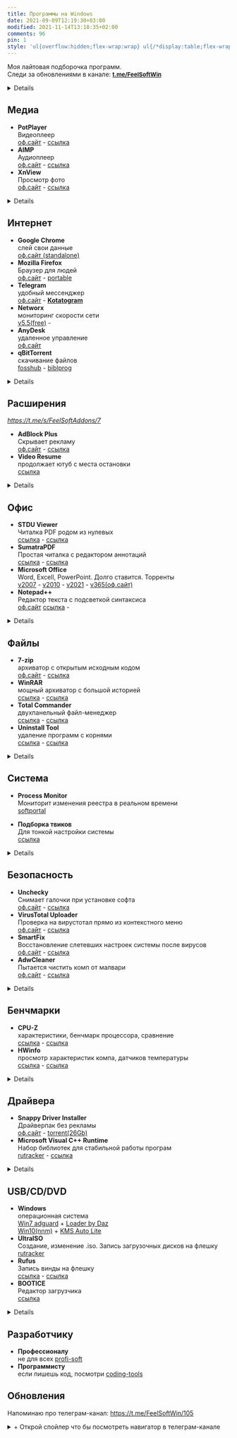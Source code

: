 ```yaml
---
title: Программы на Windows
date: 2021-09-09T12:19:30+03:00
modified: 2021-11-14T13:18:35+02:00
comments: 96
pin: 1
style: 'ul{overflow:hidden;flex-wrap:wrap} ul{/*display:table;flex-wrap:wrap*/;display:flex;flex-flow:row wrap;padding:0} ul li{text-align:center;float:left;box-sizing:border-box;width:calc(50% - 8px);padding:7px 10px;background:#eee;margin:4px;list-style-type:none;min-height:50px;/*height:5em;*/padding-left:15px;padding-right:15px;border-radius:10px}'
---
```


Моя лайтовая подборочка программ.  
Следи за обновлениями в канале: <a style="font-size: 13px;" href="https://t.me/s/FeelSoftWin/105">
<strong>t.me/FeelSoftWin</strong></a>

<details markdown="1">
- toc
{:toc}
</details>


## Медиа
- **PotPlayer**<br>Видеоплеер<br>
  [оф.сайт](https://potplayer.ru/download/) -
  [ссылка](#)
- **AIMP**<br>Аудиоплеер<br>
  [оф.сайт](http://www.aimp.ru/?do=download&os=windows) -
  [ссылка](#)
- **XnView**<br>Просмотр фото<br>
  [оф.сайт](https://www.xnview.com/en/xnviewmp/#downloads) -
  [ссылка](#)
<details markdown="1">
- **Paint.Net**<br>Редактор фото<br>
  [оф.сайт](https://paintnet.ru/download/) -
  [ссылка](#)
- **Bandicam**<br>Запись экрана<br>
  [v5.3.3(rt)](https://rutracker.org/forum/viewtopic.php?t=5001428) -
  [ссылка](#)
- **Audacity**<br>Запись звука<br>
  [оф.сайт](https://www.audacityteam.org/download/) -
  [ссылка](#)
</details>

## Интернет
+ **Google Chrome**<br>слей свои данные<br>
  [оф.сайт (standalone)](http://google.com/intl/ru/chrome/?standalone=1)
+ **Mozilla Firefox**<br>Браузер для людей<br>
  [оф.сайт](https://www.mozilla.org/ru/firefox/all/) -
  [portable](https://portableapps.com/apps/internet/firefox_portable#:~:text=Russian)
+ **Telegram**<br>удобный мессенджер<br>
  [оф.сайт](https://desktop.telegram.org/) - 
  [**Kotatogram**](https://kotatogram.github.io/ru/download/#beta)
+ **Networx**<br>мониторинг скорости сети<br>
  [v5.5(free)](http://biblprog.org.ua/ru/networx/download) -
+ **AnyDesk**<br>удаленное управление<br>
  [оф.сайт](http://anydesk.com/ru/downloads)
+ **qBitTorrent**<br>скачивание файлов<br>
  [fosshub](http://fosshub.com/qBittorrent.html#:~:text=x64) -
  [biblprog](http://biblprog.org.ua/ru/qbittorrent/download)
<details markdown="1">
пока что тут пусто
</details>

## Расширения
*<https://t.me/s/FeelSoftAddons/7>*
- **AdBlock Plus**<br>Скрывает рекламу<br>
  [оф.сайт](https://adblockplus.org/ru/) -
  [ссылка](#)
- **Video Resume**<br>продолжает ютуб с места остановки<br>
  [ссылка](#)
<details markdown="1">
- **Yandex Acces**<br>доступ к вк, ок и афк.<br>
  [ссылка](#)
- **Переводчик SailorMax**<br>удобный, универсальный<br>
  [ссылка](#)
- **Darkreader**<br>затемняет страницы<br>
  [ссылка](#)
- **Sponsor Block**<br>вырезает нативную реклам в ютубе<br>
  [ссылка](#)
</details>

## Офис
- **STDU Viewer**<br>Читалка PDF родом из нулевых<br>
  [ссылка](#) -
  [ссылка](#)
- **SumatraPDF**<br>Простая читалка с редактором аннотаций<br>
  [ссылка](#) -
  [ссылка](#)
- **Microsoft Office**<br>Word, Excell, PowerPoint. Долго ставится. Торренты<br>
  [v2007](http://nnmclub.to/forum/viewtopic.php?t=1282841) -
  [v2010](http://nnmclub.to/forum/viewtopic.php?t=1376069) -
  [v2021](https://rutracker.org/forum/viewtopic.php?t=6087671) -
  [v365(оф.сайт)](https://www.office.com/?auth=2)
- **Notepad++**<br>Редактор текста с подсветкой синтаксиса<br>
  [оф.сайт](https://notepad-plus-plus.org/downloads/)
  [ссылка](#) - 
<details markdown="1">
- Notable
- Obsidian
- Notion
</details>


## Файлы
- **7-zip**<br>архиватор с открытым исходным кодом<br>
  [оф.сайт](https://www.7-zip.org/download.html) -
  [ссылка](#)
- **WinRAR**<br>мощный архиватор с большой историей<br>
  [ссылка](#) -
  [ссылка](#)
- **Total Commander**<br>двухпанельный файл-менеджер<br>
  [ссылка](#) -
  [ссылка](#)
- **Uninstall Tool**<br>удаление программ с корнями<br>
  [ссылка](#) -
  [ссылка](#)
<details markdown="1">
- **WizTree**<br>анализ места на диске<br>
  [ссылка](#) -
  [ссылка](#)
- **Duplicate File Detector**<br>поиск дубликатов файлов<br>
  [ссылка](#)
- WinDirStat
</details>

## Система
- **Process Monitor**<br>Мониторит изменения реестра в реальном времени<br>
  [softportal](https://www.softportal.com/get-17885-process-monitor.html)
+ **Подборка твиков**<br>Для тонкой настройки системы<br>
  [ссылка](#)
<details markdown="1">
- **CrystalDiskMark**<br>Проверка скорости накопителя<br>
  [ссылка](#) -
  [ссылка](#)
- **Victoria**<br>Проверка диска на битые сектора<br>
  [оф.сайт](https://hdd.by/victoria/#:~:text=Download%20the%20latest%20version) -
  [v5.36](#)
- **Acronis**<br>Переразбивка и клонирование диска<br>
  [ссылка](#)
</details>


## Безопасность 
- **Unchecky**<br>Снимает галочки при установке софта<br>
  [оф.сайт](https://unchecky.com/) -
  [ссылка](#)
- **VirusTotal Uploader**<br>Проверка на вирустотал прямо из контекстного меню<br>
  [оф.сайт](http://virustotal.com/ru/documentation/desktop-applications/windows-uploader) - 
  [ссылка](#)
- **SmartFix**<br>Восстановление слетевших настроек системы после вирусов<br>
  [оф.сайт](https://smartfix.pro/) -
  [ссылка](#)
- **AdwCleaner**<br>Пытается чистить комп от малвари<br>
  [оф.сайт](https://ru.malwarebytes.com/adwcleaner/) -
  [ссылка](#)
<details markdown="1">
- **Cureit**<br>Бесплатный одноразовой антивирус<br>
  [ссылка](#)
  [ссылка](#)
</details>

## Бенчмарки
- **CPU-Z**<br>характеристики, бенчмарк процессора, сравнение<br>
  [ссылка](#) -
  [ссылка](#)
- **HWinfo**<br>просмотр характеристик компа, датчиков температуры<br>
  [ссылка](#) -
  [ссылка](#)
<details markdown="1">
- **AIDA64**<br>просмотр характеристик компа. платкая<br>
  [ссылка](#) -
  [ссылка](#)
- **Furmark**<br>нагружает видуху по полной для проверки стабильности<br>
  [ссылка](#) -
  [ссылка](#)
</details>

## Драйвера
+ **Snappy Driver Installer**<br>Драйверпак без рекламы<br>
  [оф.сайт](https://sdi-tool.org/download/) -
  [torrent(26Gb)](https://sdi-tool.org/SDI_Update.torrent)
+ **Microsoft Visual C++ Runtime**<br>Набор библиотек для стабильной работы програм<br>
  [rutracker](https://rutracker.org/forum/viewtopic.php?t=5953213) -
  [ссылка](#)
<details markdown="1">
+ **DirectX**<br>Для работы игр и графических приложений<br>
  [ссылка](#) -
  [ссылка](#)
+ **NetFramework**<br>Либы для некоторых прог<br>
  [ссылка](#) -
  [ссылка](#)
+ **RuntimePack**<br>Дополнительные либы к предыдущему<br>
  [ссылка](#) -
  [ссылка](#)
</details>

## USB/CD/DVD
- **Windows**<br>операционная система<br>
  [Win7 adguard](https://rutracker.org/forum/tracker.php?f=2153&o=1&s=2&sd=1&nm=+Windows+7+adguard) +
  [Loader by Daz](https://nnmclub.to/forum/tracker.php?nm=Windows+Loader+Daz)
  <br>
  [Win10(nnm)](http://nnmclub.to/forum/tracker.php?f=504&nm=windows) +
  [KMS Auto Lite](http://nnmclub.to/forum/tracker.php?nm=KMSAuto) 
- **UltraISO**<br>Cоздание, изменение .iso. Запись загрузочных дисков на флешку  
  [rutracker](http://rutracker.org/forum/tracker.php?nm=ultraiso)
- **Rufus**<br>Запись винды на флешку  
  [ссылка](#) -
  [ссылка](#)
- **BOOTICE**<br>Редактор загрузчика  
  [ссылка](#)
<details markdown="1">
- **WinNTSetup**<br>Установка новой винды без заходов в биос  
  [v4.2sfx](https://t.me/s/FeelSoftWin/238) - 
  [оф.сайт(без либ)](http://wntsetup.ru/)
- **Easy BCD**<br>Редактор загрузчика с красивым GUI    
  [v4.2](https://tlgur.com/d/4rqo5v7g)
</details>


## Разработчику
- **Профессионалу**<br>не для всех
  [profi-soft](./profi-soft)
- **Программисту**<br>если пишешь код, посмотри
  [coding-tools](../coding/tools.html)


## Обновления
Напоминаю про телеграм-канал: <https://t.me/FeelSoftWin/105>

<details markdown="1"><summary markdown="0">+ Открой спойлер что бы посмотреть навигатор в телеграм-канале</summary>
<center><a style="font-size: 13px;" href="https://t.me/s/FeelSoftWin/109"><strong>t.me/FeelSoftWin</strong></a></center>  
<script async src="https://telegram.org/js/telegram-widget.js?15" data-telegram-post="FeelSoftWin/109" data-width="100%"></script>
</details>
